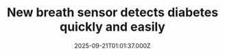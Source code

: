 ---
title: "New breath sensor detects diabetes quickly and easily"
date: 2025-09-21T01:01:37.000Z
category: Health
externalLink: "https://www.sciencedaily.com/releases/2025/09/250919085248.htm"
image: ""
excerpt: "Diabetes affects millions of Americans, and many don’t even realize they have it. Instead of relying on costly and time-consuming lab tests, scientists at Penn State have developed a breath sensor that can detect diabetes and prediabetes within minutes by measuring acetone levels. Built from laser-induced graphene and zinc oxide, the sensor is lightweight, inexpensive, and designed to overcome challenges…"
---